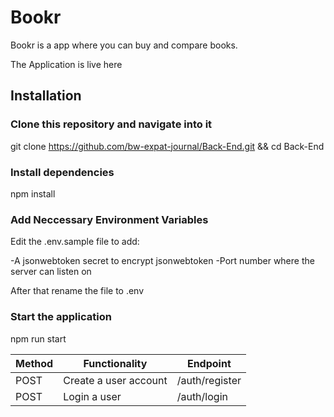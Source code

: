 # Bookr

Bookr is a app where you can buy and compare books.

The Application is live here 

## Installation

### Clone this repository and navigate into it

git clone https://github.com/bw-expat-journal/Back-End.git && cd Back-End

### Install dependencies

npm install

### Add Neccessary Environment Variables
Edit the .env.sample file to add:

-A jsonwebtoken secret to encrypt jsonwebtoken
-Port number where the server can listen on

After that rename the file to .env

### Start the application
npm run start

|     Method | Functionality        | Endpoint      |
| ---------- | -------------        | ----------    |
| POST       |Create a user account | /auth/register|
| POST       |Login a user          | /auth/login   |